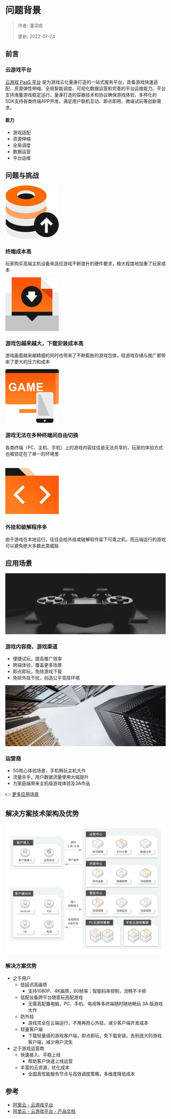 # 问题背景

> 作者: 潘深练
>
> 更新: 2022-07-24

## 前言

### 云游戏平台

[云游戏 PaaS 平台](https://www.aliyun.com/product/industryengine/cloudgamingplatform) 是为游戏云化量身打造的一站式服务平台，具备游戏快速适配、资源弹性伸缩、全局智能调度、可视化数据运营和完善的平台运维能力。平台支持海量游戏稳定运行，量身打造的容器技术和协议确保游戏体验，多样化的SDK支持各类终端APP开发。满足用户联机互动、即点即用、微端试玩等创新需求。

#### 能力

- 游戏适配
- 资源伸缩
- 全局调度
- 数据运营
- 平台运维





## 问题与挑战

![](../_media/image/02-problem-background/bg-001.png)

### 终端成本高

玩家购买高端主机设备来适应游戏不断提升的硬件要求，极大程度地加重了玩家成本

![](../_media/image/02-problem-background/bg-002.png)

### 游戏包越来越大，下载安装成本高

游戏画面越来越精细的同时也带来了不断膨胀的游戏包体，给游戏存储与推广都带来了更大的压力和成本

![](../_media/image/02-problem-background/bg-003.png)

### 游戏无法在多种终端间自由切换

各类终端（PC、主机、手机）上的游戏内容往往是无法共享的，玩家的体验方式也被锁定在了单一的环境里

![](../_media/image/02-problem-background/bg-004.png)

### 外挂和破解程序多

由于游戏在本地运行，往往会给外挂或破解软件留下可乘之机，而云端运行的游戏可以避免绝大多数此类威胁





## 应用场景

![](../_media/image/02-problem-background/scen-001.png)

### 游戏内容商，游戏渠道

- 便捷试玩，提高推广效率
- 跨端体验，覆盖更多场景
- 即点即玩，免除游戏下载
- 免除外挂干扰，创造公平竞技环境


![](../_media/image/02-problem-background/scen-002.png)

### 运营商

- 5G核心体验场景，手机畅玩主机大作
- 流量杀手，用户数据流量使用大幅提升
- 为家庭端带来主机级游戏体验及3A作品

👉 [更多应用场景](https://help.aliyun.com/document_detail/176364.htm)



## 解决方案技术架构及优势

![](../_media/image/02-problem-background/solution-001.png)

### 解决方案优势

- 之于用户
    - 低延迟高画质
        - 支持1080P、4K画质，60帧率；智能码率控制，流畅不卡顿
    - 低配设备跨平台随意玩高配游戏
        - 无需高配置电脑，PC、手机、电视等多终端随时随地畅玩 3A 级游戏大作
    - 防外挂
        - 游戏完全在云端运行，不用再担心外挂，减少客户端开发成本
    - 轻量客户端
        - 下载轻量级的游戏客户端，即点即玩，免下载安装，告别庞大的游戏客户端，减少用户流失
- 之于游戏运营商
    - 快速接入、平稳上线
        - 帮助客户快速上线运营
    - 丰富的云资源，优化成本
        - 全国高性能服务节点与高效调度策略，多维度降低成本


## 参考

- [阿里云 - 云游戏平台](https://www.aliyun.com/product/industryengine/cloudgamingplatform)
- [阿里云 - 云游戏平台 - 产品文档](https://help.aliyun.com/document_detail/176360.html)